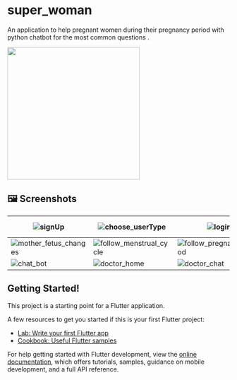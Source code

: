 # super_woman

An application to help pregnant women during their pregnancy period with python chatbot for the most common questions .

<img src="https://storage.googleapis.com/cms-storage-bucket/70760bf1e88b184bb1bc.png" width="300" ></img>

## 🖼 Screenshots

| ![signUp](https://github.com/khuderhasan/superwomanapp/assets/104022210/810f64e1-dd80-4ef4-8e10-de8240446dd5) | ![choose_userType](https://github.com/khuderhasan/superwomanapp/assets/104022210/455e0c0e-c8d5-4dd4-a4de-67802199f232) | ![login](https://github.com/khuderhasan/superwomanapp/assets/104022210/271f4851-31ed-4ed7-a88e-a564d11f7b22) | ![user(woman)home](https://github.com/khuderhasan/superwomanapp/assets/104022210/8bc3eeec-a5d2-4663-8a50-d9150da1b71c) | ![set_menstrual_cycle](https://github.com/khuderhasan/superwomanapp/assets/104022210/ad34a87a-9de3-4255-970a-04e13f7229c2) | 
|---|---|---|---|---|
| ![mother_fetus_changes](https://github.com/khuderhasan/superwomanapp/assets/104022210/f3ee6259-92e1-4096-9f06-fb6ad5c7ea55) | ![follow_menstrual_cycle](https://github.com/khuderhasan/superwomanapp/assets/104022210/846f2a26-0fca-4016-83d7-b4050232a001) | ![follow_pregnancy_period](https://github.com/khuderhasan/superwomanapp/assets/104022210/a91cd8dd-1c5c-48ea-9882-f339c12ff8b8) | ![all_doctors](https://github.com/khuderhasan/superwomanapp/assets/104022210/cf9d83cf-0ce4-49a8-a821-d841f5a2bdde) | ![conversation_screen](https://github.com/khuderhasan/superwomanapp/assets/104022210/3ce39288-54a9-4876-9d89-a756621b6628) |
![chat_bot](https://github.com/khuderhasan/superwomanapp/assets/104022210/b2e90ce0-b5e1-427c-b649-7160c2ed0403) | ![doctor_home](https://github.com/khuderhasan/superwomanapp/assets/104022210/6b1aef81-ce1a-442d-a763-d9ab0676155b) | ![doctor_chat](https://github.com/khuderhasan/superwomanapp/assets/104022210/5a02ef37-0871-4038-9168-c788ac69469a) | ![admin_home](https://github.com/khuderhasan/superwomanapp/assets/104022210/48cbc754-bba9-4c02-80c3-f01fd2008af6) | ![manage_users](https://github.com/khuderhasan/superwomanapp/assets/104022210/9686c85c-a2bd-403c-b364-cd8906bd7f57) |

## Getting Started!


This project is a starting point for a Flutter application.

A few resources to get you started if this is your first Flutter project:
- [Lab: Write your first Flutter app](https://docs.flutter.dev/get-started/codelab)
- [Cookbook: Useful Flutter samples](https://docs.flutter.dev/cookbook)

For help getting started with Flutter development, view the
[online documentation](https://docs.flutter.dev/), which offers tutorials,
samples, guidance on mobile development, and a full API reference.
